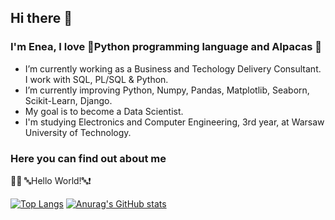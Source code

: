 ## Hi there 👋
### I'm Enea, I love 🐍Python programming language and Alpacas 🦙

- I’m currently working as a Business and Techology Delivery Consultant. I work with SQL, PL/SQL & Python.
- I’m currently improving Python, Numpy, Pandas, Matplotlib, Seaborn, Scikit-Learn, Django.
- My goal is to become a Data Scientist.
- I'm studying Electronics and Computer Engineering, 3rd year, at Warsaw University of Technology.

### Here you can find out about me   
👨‍💻 🔤Hello World!🔤❗️

[![Top Langs](https://github-readme-stats.vercel.app/api/top-langs/?username=eneajorgji&langs_count=6&theme=tokyonight )](https://github.com/anuraghazra/github-readme-stats)
[![Anurag's GitHub stats](https://github-readme-stats.vercel.app/api?username=eneajorgji&include_all_commits&show_icon=true&count_private=true&theme=tokyonight&show_icons=true )](https://github.com/anuraghazra/github-readme-stats)
